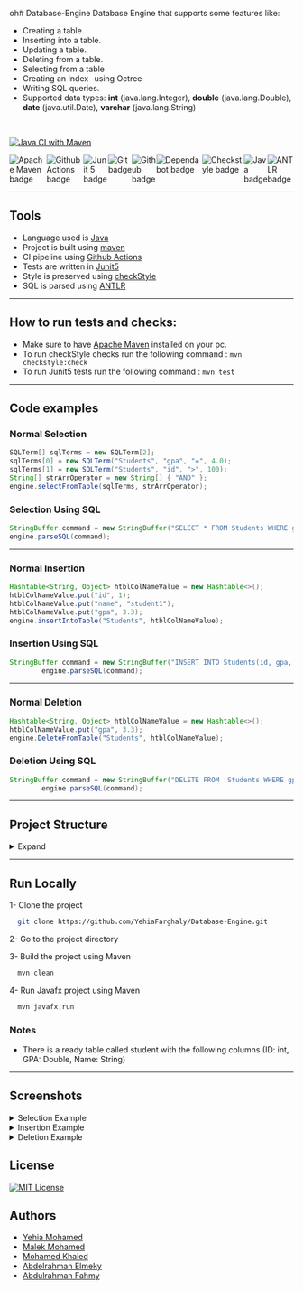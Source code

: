 oh# Database-Engine
Database Engine that supports some features like:
- Creating a table.
- Inserting into a table.
- Updating a table.
- Deleting from a table.
- Selecting from a table
- Creating an Index -using Octree-
- Writing SQL queries.
- Supported data types: **int** (java.lang.Integer), **double** (java.lang.Double), **date** (java.util.Date), **varchar** (java.lang.String)   
</br>

[![Java CI with Maven](https://github.com/YehiaFarghaly/Database-Engine/actions/workflows/maven.yml/badge.svg)](https://github.com/YehiaFarghaly/Database-Engine/actions/workflows/maven.yml)  
<div style="display: flex;">
  <img src="https://img.shields.io/badge/Apache-maven-%23C71A36?style=for-the-badge&logo=ApacheMaven" alt="Apache Maven badge">
  <img src="https://img.shields.io/badge/Github-Actions-%232088FF?style=for-the-badge&logo=GithubActions" alt="Github Actions badge">
  <img src="https://img.shields.io/badge/Junit5-tests-%2325A162?style=for-the-badge&logo=Junit5" alt="Junit 5 badge">
  <img src="https://img.shields.io/badge/Git--%23F05032?style=for-the-badge&logo=Git" alt="Git badge">
  <img src="https://img.shields.io/badge/-Github-%23181717?style=for-the-badge&logo=Github" alt="Github badge">
  <img src="https://img.shields.io/badge/-Dependabot-%23025E8C?style=for-the-badge&logo=Dependabot" alt="Dependabot badge">
  <img src="https://img.shields.io/badge/-Checkstyle-%234c6ef5?style=for-the-badge&logo=Checkstyle&logoColor=white" alt="Checkstyle badge">
  <img src="https://img.shields.io/badge/-Java-%23ED8B00?style=for-the-badge&logo=java&logoColor=white" alt ="Java badge">
  <img src = "https://img.shields.io/badge/-ANTLR-%237231d6?style=for-the-badge&logo=ANTLR&logoColor=white" alt = "ANTLR badge">
</div>

---
## Tools
- Language used is [Java](https://www.java.com/en/)
- Project is built using [maven](https://maven.apache.org/)  
- CI pipeline using [Github Actions](https://github.com/features/actions)
- Tests are written in [Junit5](https://junit.org/junit5/)
- Style is preserved using [checkStyle](https://checkstyle.sourceforge.io/)
- SQL is parsed using [ANTLR](https://www.antlr.org/)

---
## How to run tests and checks:
* Make sure to have [Apache Maven](https://maven.apache.org/) installed on your pc.
* To run checkStyle checks run the following command : `mvn checkstyle:check`
* To run Junit5 tests run the following command : `mvn test`  

---

## Code examples

### Normal Selection
```java
SQLTerm[] sqlTerms = new SQLTerm[2];
sqlTerms[0] = new SQLTerm("Students", "gpa", "=", 4.0);
sqlTerms[1] = new SQLTerm("Students", "id", ">", 100);
String[] strArrOperator = new String[] { "AND" };
engine.selectFromTable(sqlTerms, strArrOperator);
```
### Selection Using SQL
```java
StringBuffer command = new StringBuffer("SELECT * FROM Students WHERE gpa = 4.0 AND id > 100");
engine.parseSQL(command);
```
---

### Normal Insertion
```java
Hashtable<String, Object> htblColNameValue = new Hashtable<>();
htblColNameValue.put("id", 1);
htblColNameValue.put("name", "student1");
htblColNameValue.put("gpa", 3.3);
engine.insertIntoTable("Students", htblColNameValue);
```
### Insertion Using SQL
```java
StringBuffer command = new StringBuffer("INSERT INTO Students(id, gpa, name) VALUES(1, 3.3, 'student1')");
		engine.parseSQL(command);
```
---

### Normal Deletion
```java
Hashtable<String, Object> htblColNameValue = new Hashtable<>();
htblColNameValue.put("gpa", 3.3);
engine.DeleteFromTable("Students", htblColNameValue);
```
### Deletion Using SQL
```java
StringBuffer command = new StringBuffer("DELETE FROM  Students WHERE gpa = 3.3");
		engine.parseSQL(command);
```
---
## Project Structure
<details>
<summary>Expand</summary>

  ```mathematica
 - project-name/
  |- src/
     |- main/
        |- java/
           |- app/
              |- Action.java
              |- DBApp.java
              |- IDatabase.java
           |- constants/
              |- Constants.java
           |- datamanipulation/
              |- CsvReader.java
              |- CsvWriter.java
           |- exceptions/
              |- DBAppException.java
           |- sql/
              |- SQLTerm.java
              |- antlrfiles/
                 |- SQLiteLexer.java
                 |- SQLiteParser.java
                 |- SQLiteParserBaseListener.java
                 |- SQLiteParserBaseVisitor.java
                 |- SQLiteParserListener.java
                 |- SQLiteParserVisitor.java
                 |- SQLiteLexer.interp
                 |- SQLiteLexer.tokens
                 |- SQLiteParser.interp
                 |- SQLiteParser.tokens
              |- parser/
                 |- MiniDBListener.java
                 |- SQLParser.java
           |- storage/
              |- Cell.java
              |- Table.java
              |- Page.java
              |- Tuple.java
              |- TupleBuilder.java
              |- TupleDirector.java
              |- ITupleBuilder.java
              |- ITupleDirector.java
              |- index/
                 |- DBAppNull.java
                 |- Item.java
                 |- Vector3.java
                 |- OctreeIndex.java
                 |- OctreeNode.java
                 |- OctreeBounds.java
           |- util/
              |- Compare.java
              |- PagePrinter.java
              |- TypeParser.java
              |- filecontroller/
                 |- ConfigReader.java
                 |- FileCreator.java
                 |- FileDeleter.java
                 |- FileType.java
                 |- Serializer.java
              |- search/
                 |- PageSearch.java
                 |- TupleSearch.java
                 |- Selector.java
              |- validation/
                 |- Validator.java
     |- test/
        |- java/
           |- app/
              |- DBAppTest.java

  ```
</details>

---

## Run Locally

1- Clone the project

```bash
  git clone https://github.com/YehiaFarghaly/Database-Engine.git
```

2- Go to the project directory


3- Build the project using Maven
```bash
  mvn clean
```

4- Run Javafx project using Maven
```bash
  mvn javafx:run
```

### Notes

- There is a ready table called student with the following columns (ID: int, GPA: Double, Name: String)

---

## Screenshots

<details>
<summary>Selection Example</summary>  
	
![Screenshot (130)](https://github.com/YehiaFarghaly/Database-Engine/assets/87043730/f11989f1-9802-417e-b72e-d9d46a5cba30)
</details>  

<details>
<summary>Insertion Example</summary>  
	
![Screenshot (131)](https://github.com/YehiaFarghaly/Database-Engine/assets/87043730/22f540dc-7459-4cd9-abae-2fea1e8042f9)
</details>
	

<details>
<summary>Deletion Example</summary>  	
	
![Screenshot (132)](https://github.com/YehiaFarghaly/Database-Engine/assets/87043730/8e0f36a0-60af-4b21-978b-7eebc5cc725f)
</details>

##  License
[![MIT License](https://img.shields.io/badge/License-MIT-blue.svg)](https://opensource.org/licenses/MIT)



## Authors
- [Yehia Mohamed](https://github.com/YehiaFarghaly)
- [Malek Mohamed](https://github.com/malekelkssas)
- [Mohamed Khaled](https://github.com/Mohamed-Khaled308)
- [Abdelrahman Elmeky](https://github.com/Aelmeky)
- [Abdulrahman Fahmy](https://github.com/abdulrhman500)

